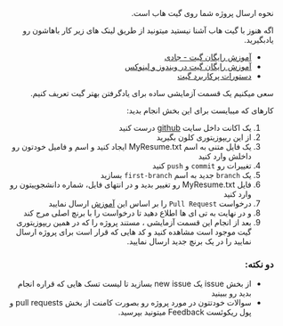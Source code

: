 <div dir="rtl" align='right'>
نحوه ارسال پروژه شما روی گیت هاب است.

اگه هنوز با گیت هاب آشنا نیستید میتونید 
از طریق لینک های زیر کار باهاشون رو یادبگیرید.

+ [آموزش رایگان گیت - جادی](https://faradars.org/courses/fvgit9609-git-github-gitlab)
+ [آموزش رایگان گیت در ویندوز و لینوکس](https://gotoclass.ir/courses/git/)
+ [دستورات پرکاربرد گیت](https://dzone.com/articles/top-20-git-commands-with-examples)

سعی میکنیم یک قسمت آزمایشی ساده برای یادگرفتن بهتر گیت تعریف کنیم.

کارهای که میبایست برای این بخش انجام بدید: 
1. یک اکانت داخل سایت [github](https://github.com/) درست کنید
2. از این ریپوزیتوری کلون بگیرید
3. یک فایل متنی به اسم MyResume.txt ایجاد کنید و اسم و فامیل خودتون رو داخلش  وارد کنید 
4. تغییرات رو `commit` و `push` کنید 
5. یک `branch` جدید به اسم `first-branch` بسازید 
6. فایل MyResume.txt  رو تغییر بدید و در  انتهای فایل، شماره دانشجوییتون رو وارد کنید 
7. درخواست `Pull Request` را بر اساس این [آموزش](https://docs.github.com/en/github/collaborating-with-pull-requests/proposing-changes-to-your-work-with-pull-requests/creating-a-pull-request) ارسال نمایید
8. و در نهایت به تی ای ها اطلاع دهید تا درخواست را با برنچ اصلی مرج کند
9. بعد از انجام این قسمت آزمایشی ، مستند پروژه را که در همین ریپوزیتوری گیت موجود است مشاهده کنید و کد هایی که قرار است برای پروژه ارسال نمایید را در یک برنچ جدید ارسال نمایید.

### دو نکته:

+ از بخش issue یک new issue بسازید تا لیست تسک هایی که قراره انجام بدید رو ببینید 
+ سوالات خودتتون در مورد   پروژه رو بصورت کامنت از بخش pull requests و پول ریکوئست Feedback میتونید بپرسید.


</div>
